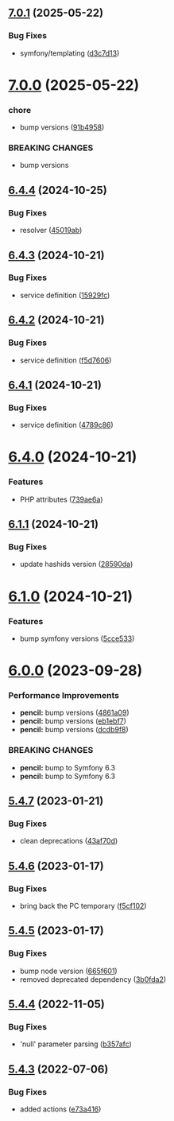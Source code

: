 ## [7.0.1](https://github.com/netbull/HashidsBundle/compare/v7.0.0...v7.0.1) (2025-05-22)


### Bug Fixes

* symfony/templating ([d3c7d13](https://github.com/netbull/HashidsBundle/commit/d3c7d13a7d4b4a9c72e9c62191c4fb9e1d126a50))

# [7.0.0](https://github.com/netbull/HashidsBundle/compare/v6.4.4...v7.0.0) (2025-05-22)


### chore

* bump versions ([91b4958](https://github.com/netbull/HashidsBundle/commit/91b49581ac378802a2877ed287be0a1e3d010a9e))


### BREAKING CHANGES

* bump versions

## [6.4.4](https://github.com/netbull/HashidsBundle/compare/v6.4.3...v6.4.4) (2024-10-25)


### Bug Fixes

* resolver ([45019ab](https://github.com/netbull/HashidsBundle/commit/45019abf611ee24b07d8c770c93ab865c099e888))

## [6.4.3](https://github.com/netbull/HashidsBundle/compare/v6.4.2...v6.4.3) (2024-10-21)


### Bug Fixes

* service definition ([15929fc](https://github.com/netbull/HashidsBundle/commit/15929fc519fe48db2c9f8c8611f8bf27849bd72c))

## [6.4.2](https://github.com/netbull/HashidsBundle/compare/v6.4.1...v6.4.2) (2024-10-21)


### Bug Fixes

* service definition ([f5d7606](https://github.com/netbull/HashidsBundle/commit/f5d7606a3412e60c8e72afd6d71befc3e0d29df7))

## [6.4.1](https://github.com/netbull/HashidsBundle/compare/v6.4.0...v6.4.1) (2024-10-21)


### Bug Fixes

* service definition ([4789c86](https://github.com/netbull/HashidsBundle/commit/4789c8626ed2e8c6f48a274bebf7f2302bf424d2))

# [6.4.0](https://github.com/netbull/HashidsBundle/compare/v6.3.0...v6.4.0) (2024-10-21)


### Features

* PHP attributes ([739ae6a](https://github.com/netbull/HashidsBundle/commit/739ae6a27e28ed3b0060685525944ef4c890b49e))

## [6.1.1](https://github.com/netbull/HashidsBundle/compare/v6.1.0...v6.1.1) (2024-10-21)


### Bug Fixes

* update hashids version ([28590da](https://github.com/netbull/HashidsBundle/commit/28590daacf22d840cdcf03d6188e6b27c368de6b))

# [6.1.0](https://github.com/netbull/HashidsBundle/compare/v6.0.0...v6.1.0) (2024-10-21)


### Features

* bump symfony versions ([5cce533](https://github.com/netbull/HashidsBundle/commit/5cce533f073b9c12e0cb432bccf2e7ba488ef7d6))

# [6.0.0](https://github.com/netbull/HashidsBundle/compare/v5.4.7...v6.0.0) (2023-09-28)


### Performance Improvements

* **pencil:** bump versions ([4861a09](https://github.com/netbull/HashidsBundle/commit/4861a0905fc5e56c615fe0960229a79a14038dca))
* **pencil:** bump versions ([eb1ebf7](https://github.com/netbull/HashidsBundle/commit/eb1ebf7e29f885b2456207e562de7eefebcfca6a))
* **pencil:** bump versions ([dcdb9f8](https://github.com/netbull/HashidsBundle/commit/dcdb9f847d4a0762d8a08653441438f3478cdc16))


### BREAKING CHANGES

* **pencil:** bump to Symfony 6.3
* **pencil:** bump to Symfony 6.3

## [5.4.7](https://github.com/netbull/HashidsBundle/compare/v5.4.6...v5.4.7) (2023-01-21)


### Bug Fixes

* clean deprecations ([43af70d](https://github.com/netbull/HashidsBundle/commit/43af70d8bc43f99c5b523d6f56f5e392d0c7f8ed))

## [5.4.6](https://github.com/netbull/HashidsBundle/compare/v5.4.5...v5.4.6) (2023-01-17)


### Bug Fixes

* bring back the PC temporary ([f5cf102](https://github.com/netbull/HashidsBundle/commit/f5cf102cd4408b4b1509d4ca96026240b93fff91))

## [5.4.5](https://github.com/netbull/HashidsBundle/compare/v5.4.4...v5.4.5) (2023-01-17)


### Bug Fixes

* bump node version ([665f601](https://github.com/netbull/HashidsBundle/commit/665f601ac6f5a3b17028aade58a21292825c68e4))
* removed deprecated dependency ([3b0fda2](https://github.com/netbull/HashidsBundle/commit/3b0fda2a0d4ab8ffbdb1851febe92aa166365c26))

## [5.4.4](https://github.com/netbull/HashidsBundle/compare/v5.4.3...v5.4.4) (2022-11-05)


### Bug Fixes

* 'null' parameter parsing ([b357afc](https://github.com/netbull/HashidsBundle/commit/b357afc51f6cfc402b60fc821e1112f32147759f))

## [5.4.3](https://github.com/netbull/HashidsBundle/compare/v5.4.2...v5.4.3) (2022-07-06)


### Bug Fixes

* added actions ([e73a416](https://github.com/netbull/HashidsBundle/commit/e73a416c8dae9656ea45928ff06f061a8f7a1368))
